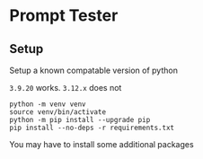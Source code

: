 # Prompt Tester

## Setup

Setup a known compatable version of python

`3.9.20` works. `3.12.x` does not

```
python -m venv venv
source venv/bin/activate
python -m pip install --upgrade pip
pip install --no-deps -r requirements.txt
```

You may have to install some additional packages
